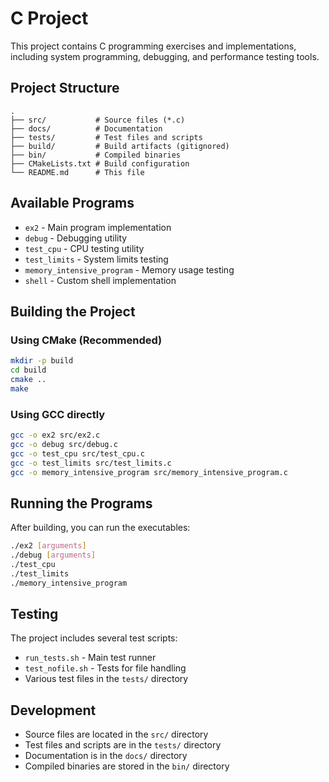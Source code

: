 # C Project

This project contains C programming exercises and implementations, including system programming, debugging, and performance testing tools.

## Project Structure

```
.
├── src/           # Source files (*.c)
├── docs/          # Documentation
├── tests/         # Test files and scripts
├── build/         # Build artifacts (gitignored)
├── bin/           # Compiled binaries
├── CMakeLists.txt # Build configuration
└── README.md      # This file
```

## Available Programs

- `ex2` - Main program implementation
- `debug` - Debugging utility
- `test_cpu` - CPU testing utility
- `test_limits` - System limits testing
- `memory_intensive_program` - Memory usage testing
- `shell` - Custom shell implementation

## Building the Project

### Using CMake (Recommended)
```bash
mkdir -p build
cd build
cmake ..
make
```

### Using GCC directly
```bash
gcc -o ex2 src/ex2.c
gcc -o debug src/debug.c
gcc -o test_cpu src/test_cpu.c
gcc -o test_limits src/test_limits.c
gcc -o memory_intensive_program src/memory_intensive_program.c
```

## Running the Programs

After building, you can run the executables:
```bash
./ex2 [arguments]
./debug [arguments]
./test_cpu
./test_limits
./memory_intensive_program
```

## Testing

The project includes several test scripts:
- `run_tests.sh` - Main test runner
- `test_nofile.sh` - Tests for file handling
- Various test files in the `tests/` directory

## Development

- Source files are located in the `src/` directory
- Test files and scripts are in the `tests/` directory
- Documentation is in the `docs/` directory
- Compiled binaries are stored in the `bin/` directory 